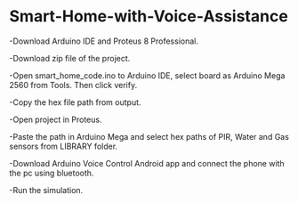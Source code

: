 # Smart-Home-with-Voice-Assistance

-Download Arduino IDE and Proteus 8 Professional.

-Download zip file of the project.

-Open smart_home_code.ino to Arduino IDE, select board as Arduino Mega 2560 from Tools. Then click verify.

-Copy the hex file path from output.

-Open project in Proteus.

-Paste the path in Arduino Mega and select hex paths of PIR, Water and Gas sensors from LIBRARY folder.

-Download Arduino Voice Control Android app and connect the phone with the pc using bluetooth.

-Run the simulation.


